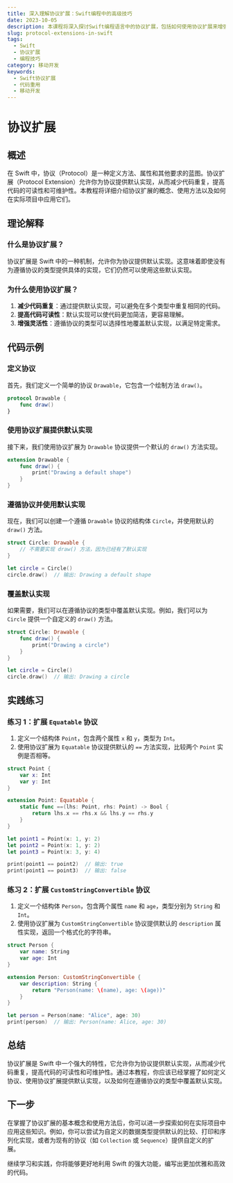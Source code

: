 ```yaml
---
title: 深入理解协议扩展：Swift编程中的高级技巧
date: 2023-10-05
description: 本课程将深入探讨Swift编程语言中的协议扩展，包括如何使用协议扩展来增强代码的可重用性和灵活性。
slug: protocol-extensions-in-swift
tags:
  - Swift
  - 协议扩展
  - 编程技巧
category: 移动开发
keywords:
  - Swift协议扩展
  - 代码重用
  - 移动开发
---
```


# 协议扩展

## 概述

在 Swift 中，协议（Protocol）是一种定义方法、属性和其他要求的蓝图。协议扩展（Protocol Extension）允许你为协议提供默认实现，从而减少代码重复，提高代码的可读性和可维护性。本教程将详细介绍协议扩展的概念、使用方法以及如何在实际项目中应用它们。

## 理论解释

### 什么是协议扩展？

协议扩展是 Swift 中的一种机制，允许你为协议提供默认实现。这意味着即使没有为遵循协议的类型提供具体的实现，它们仍然可以使用这些默认实现。

### 为什么使用协议扩展？

1. **减少代码重复**：通过提供默认实现，可以避免在多个类型中重复相同的代码。
2. **提高代码可读性**：默认实现可以使代码更加简洁，更容易理解。
3. **增强灵活性**：遵循协议的类型可以选择性地覆盖默认实现，以满足特定需求。

## 代码示例

### 定义协议

首先，我们定义一个简单的协议 `Drawable`，它包含一个绘制方法 `draw()`。

```swift
protocol Drawable {
    func draw()
}
```

### 使用协议扩展提供默认实现

接下来，我们使用协议扩展为 `Drawable` 协议提供一个默认的 `draw()` 方法实现。

```swift
extension Drawable {
    func draw() {
        print("Drawing a default shape")
    }
}
```

### 遵循协议并使用默认实现

现在，我们可以创建一个遵循 `Drawable` 协议的结构体 `Circle`，并使用默认的 `draw()` 方法。

```swift
struct Circle: Drawable {
    // 不需要实现 draw() 方法，因为已经有了默认实现
}

let circle = Circle()
circle.draw()  // 输出: Drawing a default shape
```

### 覆盖默认实现

如果需要，我们可以在遵循协议的类型中覆盖默认实现。例如，我们可以为 `Circle` 提供一个自定义的 `draw()` 方法。

```swift
struct Circle: Drawable {
    func draw() {
        print("Drawing a circle")
    }
}

let circle = Circle()
circle.draw()  // 输出: Drawing a circle
```

## 实践练习

### 练习 1：扩展 `Equatable` 协议

1. 定义一个结构体 `Point`，包含两个属性 `x` 和 `y`，类型为 `Int`。
2. 使用协议扩展为 `Equatable` 协议提供默认的 `==` 方法实现，比较两个 `Point` 实例是否相等。

```swift
struct Point {
    var x: Int
    var y: Int
}

extension Point: Equatable {
    static func ==(lhs: Point, rhs: Point) -> Bool {
        return lhs.x == rhs.x && lhs.y == rhs.y
    }
}

let point1 = Point(x: 1, y: 2)
let point2 = Point(x: 1, y: 2)
let point3 = Point(x: 3, y: 4)

print(point1 == point2)  // 输出: true
print(point1 == point3)  // 输出: false
```

### 练习 2：扩展 `CustomStringConvertible` 协议

1. 定义一个结构体 `Person`，包含两个属性 `name` 和 `age`，类型分别为 `String` 和 `Int`。
2. 使用协议扩展为 `CustomStringConvertible` 协议提供默认的 `description` 属性实现，返回一个格式化的字符串。

```swift
struct Person {
    var name: String
    var age: Int
}

extension Person: CustomStringConvertible {
    var description: String {
        return "Person(name: \(name), age: \(age))"
    }
}

let person = Person(name: "Alice", age: 30)
print(person)  // 输出: Person(name: Alice, age: 30)
```

## 总结

协议扩展是 Swift 中一个强大的特性，它允许你为协议提供默认实现，从而减少代码重复，提高代码的可读性和可维护性。通过本教程，你应该已经掌握了如何定义协议、使用协议扩展提供默认实现，以及如何在遵循协议的类型中覆盖默认实现。

## 下一步

在掌握了协议扩展的基本概念和使用方法后，你可以进一步探索如何在实际项目中应用这些知识。例如，你可以尝试为自定义的数据类型提供默认的比较、打印和序列化实现，或者为现有的协议（如 `Collection` 或 `Sequence`）提供自定义的扩展。

继续学习和实践，你将能够更好地利用 Swift 的强大功能，编写出更加优雅和高效的代码。